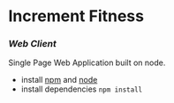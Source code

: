 # Increment Fitness
### _Web Client_

Single Page Web Application built on node.  
- install [npm](https://docs.npmjs.com/getting-started/installing-node) and [node](https://nodejs.org/en/)
- install dependencies `npm install`

